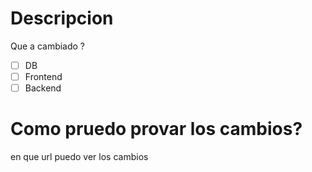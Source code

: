# Descripcion
Que a cambiado ?


- [ ] DB
- [ ] Frontend
- [ ] Backend

# Como pruedo provar los cambios?
 en que url puedo ver los cambios  
